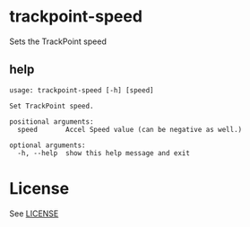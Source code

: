 # trackpoint-speed

Sets the TrackPoint speed

## help

```
usage: trackpoint-speed [-h] [speed]

Set TrackPoint speed.

positional arguments:
  speed       Accel Speed value (can be negative as well.)

optional arguments:
  -h, --help  show this help message and exit
```

# License

See [LICENSE](LICENSE)
